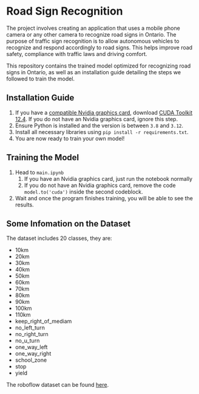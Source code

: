 # Road Sign Recognition
The project involves creating an application that uses a mobile phone camera or any other camera to recognize road signs in Ontario. The purpose of traffic sign recognition is to allow autonomous vehicles to recognize and respond accordingly to road signs. This helps improve road safety, compliance with traffic laws and driving comfort.  

This repository contains the trained model optimized for recognizing road signs in Ontario, as well as an installation guide detailing the steps we followed to train the model. 

## Installation Guide
1. If you have a [compatible Nvidia graphics card](https://developer.nvidia.com/cuda-gpus), download [CUDA Toolkit 12.4](https://developer.nvidia.com/cuda-12-4-0-download-archive). If you do not have an Nvidia graphics card, ignore this step.
2. Ensure Python is installed and the version is between ```3.8``` and ```3.12```.
3. Install all necessary libraries using ```pip install -r requirements.txt```.
4. You are now ready to train your own model!

## Training the Model
1. Head to ```main.ipynb```
   1. If you have an Nvidia graphics card, just run the notebook normally
   2. If you do not have an Nvidia graphics card, remove the code ```model.to('cuda')``` inside the second codeblock.
2. Wait and once the program finishes training, you will be able to see the results.

## Some Infomation on the Dataset
The dataset includes 20 classes, they are:
- 10km
- 20km
- 30km
- 40km
- 50km
- 60km
- 70km
- 80km
- 90km
- 100km
- 110km
- keep_right_of_mediam
- no_left_turn
- no_right_turn
- no_u_turn
- one_way_left
- one_way_right
- school_zone
- stop
- yield

The roboflow dataset can be found [here](https://universe.roboflow.com/cps843-o3qp2/road-sign-recognition-g1lfe/dataset/1).